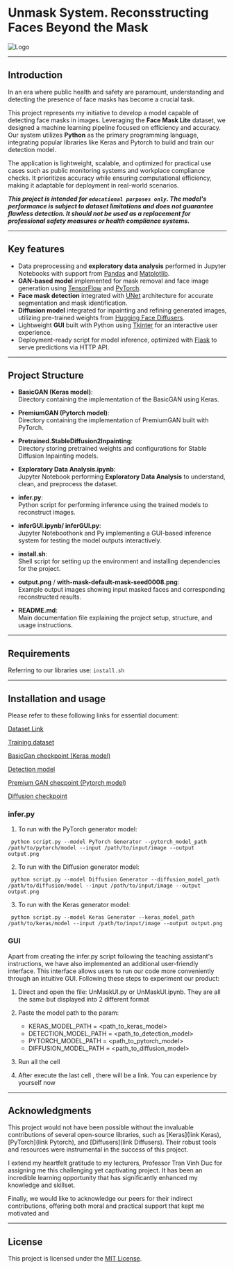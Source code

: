 # Unmask System. Reconsstructing Faces Beyond the Mask


![Logo](https://github.com/user-attachments/assets/9f9680e0-e058-4fa0-983c-972cb8ba9451)

***


## Introduction

In an era where public health and safety are paramount, understanding and detecting the presence of face masks has become a crucial task.

This project represents my initiative to develop a model capable of detecting face masks in images. Leveraging the **Face Mask Lite** dataset, we designed a machine learning pipeline focused on efficiency and accuracy. Our system utilizes **Python** as the primary programming language, integrating popular libraries like Keras and Pytorch to build and train our detection model.

The application is lightweight, scalable, and optimized for practical use cases such as public monitoring systems and workplace compliance checks. It prioritizes accuracy while ensuring computational efficiency, making it adaptable for deployment in real-world scenarios.

***This project is intended for `educational purposes only`. The model's performance is subject to dataset limitations and does not guarantee flawless detection. It should not be used as a replacement for professional safety measures or health compliance systems.***

***


## Key features

- Data preprocessing and **exploratory data analysis** performed in Jupyter Notebooks with support from [Pandas](https://pandas.pydata.org/) and [Matplotlib](https://matplotlib.org/).
- **GAN-based model** implemented for mask removal and face image generation using [TensorFlow](https://www.tensorflow.org/) and [PyTorch](https://pytorch.org/).
- **Face mask detection** integrated with [UNet](https://arxiv.org/abs/1505.04597) architecture for accurate segmentation and mask identification.
- **Diffusion model** integrated for inpainting and refining generated images, utilizing pre-trained weights from [Hugging Face Diffusers](https://huggingface.co/docs/diffusers/).
- Lightweight **GUI** built with Python using [Tkinter](https://docs.python.org/3/library/tkinter.html) for an interactive user experience.
- Deployment-ready script for model inference, optimized with [Flask](https://flask.palletsprojects.com/en/3.0.x/) to serve predictions via HTTP API.

***


## Project Structure

- **BasicGAN (Keras model)**:  
   Directory containing the implementation of the BasicGAN using Keras.

- **PremiumGAN (Pytorch model)**:  
   Directory containing the implementation of PremiumGAN  built with PyTorch.

- **Pretrained.StableDiffusion2Inpainting**:  
   Directory storing pretrained weights and configurations for Stable Diffusion Inpainting models.

- **Exploratory Data Analysis.ipynb**:  
   Jupyter Notebook performing **Exploratory Data Analysis** to understand, clean, and preprocess the dataset.

- **infer.py**:  
   Python script for performing inference using the trained models to reconstruct images.

- **inferGUI.ipynb/ inferGUI.py**:  
   Jupyter Noteboothonk and Py implementing a GUI-based inference system for testing the model outputs interactively.

- **install.sh**:  
   Shell script for setting up the environment and installing dependencies for the project.

- **output.png** / **with-mask-default-mask-seed0008.png**:  
   Example output images showing input masked faces and corresponding reconstructed results.

- **README.md**:  
   Main documentation file explaining the project setup, structure, and usage instructions.
  
***


## Requirements
Referring to our libraries use: `install.sh`

***


## Installation and usage

Please refer to these following links for essential document:

[Dataset Link](https://www.kaggle.com/datasets/prasoonkottarathil/face-mask-lite-dataset)

[Training dataset](https://drive.google.com/drive/folders/1YSau5CWdgtpQGOpCvqhKLqvBwnVrO7jw?usp=sharing)

[BasicGan checkpoint (Keras model)](https://drive.google.com/file/d/1vjCB1Q21YFjnUDGkui1DrJsFLC7ztLlc/view?usp=sharing)

[Detection model](https://drive.google.com/file/d/1VsfW6QPsrOQqxsaV-ER3W2rBfryzE2P1/view?usp=sharing)

[Premium GAN checpoint (Pytorch model)](https://drive.google.com/drive/folders/1JktC1krdN7wD1XqfuDTwnlsClhQaZ1Kg?usp=drive_link)

[Diffusion checkpoint](https://drive.google.com/file/d/186KQQTm-MmXlFYh1MzB2NUWw5KZsRqWk/view?usp=sharing)

### infer.py

   1. To run with the PyTorch generator model:

     python script.py --model PyTorch Generator --pytorch_model_path /path/to/pytorch/model --input /path/to/input/image --output output.png

   2. To run with the Diffusion generator model:

     python script.py --model Diffusion Generator --diffusion_model_path /path/to/diffusion/model --input /path/to/input/image --output output.png

   3. To run with the Keras generator model:

     python script.py --model Keras Generator --keras_model_path /path/to/keras/model --input /path/to/input/image --output output.png

### GUI
  
  Apart from creating the infer.py script following the teaching assistant's instructions, we have also implemented an additional user-friendly interface. This interface allows users to run our code more conveniently through an intuitive GUI. Following these steps to experiment our product:
  1. Direct and open the file: UnMaskUI.py or UnMaskUI.ipynb. They are all the same but displayed into 2 different format
  
  2. Paste the model path to the param:
     + KERAS_MODEL_PATH = <path_to_keras_model>
     + DETECTION_MODEL_PATH = <path_to_detection_model>
     + PYTORCH_MODEL_PATH = <path_to_pytorch_model>
     + DIFFUSION_MODEL_PATH = <path_to_diffusion_model>
  
  2. Run all the cell 
  
  3. After execute the last cell , there will be a link. You can experience by yourself now
  
***

## Acknowledgments
This project would not have been possible without the invaluable contributions of several open-source libraries, such as [Keras](link Keras), [PyTorch](link Pytorch), and [Diffusers](link Diffusers). Their robust tools and resources were instrumental in the success of this project.

I extend my heartfelt gratitude to my lecturers, Professor Tran Vinh Duc for assigning me this challenging yet captivating project. It has been an incredible learning opportunity that has significantly enhanced my knowledge and skillset.

Finally, we would like to acknowledge our peers for their indirect contributions, offering both moral and practical support that kept me motivated and

***

## License
This project is licensed under the [MIT License](LICENSE).
